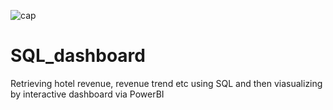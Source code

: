 ![cap](https://user-images.githubusercontent.com/45132903/180608727-6d32f36b-1f81-40ed-a492-bf24ab7035e5.JPG)
# SQL_dashboard
Retrieving hotel revenue, revenue trend etc using SQL and then viasualizing by interactive dashboard via PowerBI

